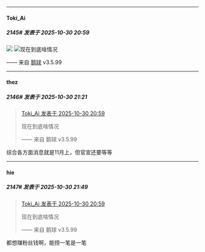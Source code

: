 ﻿
*****

####  Toki_Ai  
##### 2145#       发表于 2025-10-30 20:59

<img src="https://p.sda1.dev/28/a21017f493e27118e96535eb0c80365c/image.jpg" referrerpolicy="no-referrer">
<img src="https://static.stage1st.com/image/smiley/face2017/018.png" referrerpolicy="no-referrer">现在到底啥情况

—— 来自 [鹅球](https://www.pgyer.com/GcUxKd4w) v3.5.99


*****

####  thez  
##### 2146#       发表于 2025-10-30 21:21

<blockquote><a href="httphttps://stage1st.com/2b/forum.php?mod=redirect&amp;goto=findpost&amp;pid=68651803&amp;ptid=2013983" target="_blank">Toki_Ai 发表于 2025-10-30 20:59</a>

现在到底啥情况

—— 来自 鹅球 v3.5.99</blockquote>
综合各方面消息就是11月上，但官宣还要等等


*****

####  hie  
##### 2147#       发表于 2025-10-30 21:49

<blockquote><a href="httphttps://stage1st.com/2b/forum.php?mod=redirect&amp;goto=findpost&amp;pid=68651803&amp;ptid=2013983" target="_blank">Toki_Ai 发表于 2025-10-30 20:59</a>

现在到底啥情况

—— 来自 鹅球 v3.5.99</blockquote>
都想赚粉丝钱啊，能捞一笔是一笔

